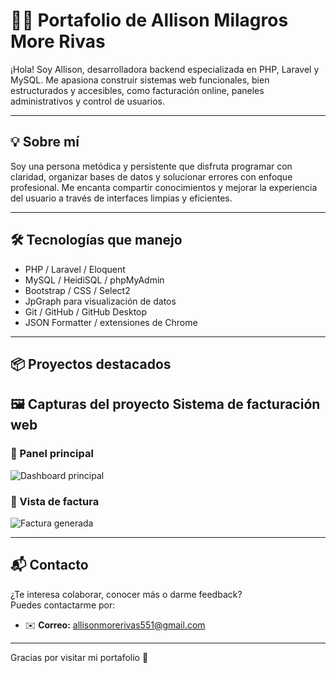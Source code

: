 # 👩‍💻 Portafolio de Allison Milagros More Rivas

¡Hola! Soy Allison, desarrolladora backend especializada en PHP, Laravel y MySQL. Me apasiona construir sistemas web funcionales, bien estructurados y accesibles, como facturación online, paneles administrativos y control de usuarios.

---

## 💡 Sobre mí

Soy una persona metódica y persistente que disfruta programar con claridad, organizar bases de datos y solucionar errores con enfoque profesional. Me encanta compartir conocimientos y mejorar la experiencia del usuario a través de interfaces limpias y eficientes.

---

## 🛠️ Tecnologías que manejo

- PHP / Laravel / Eloquent
- MySQL / HeidiSQL / phpMyAdmin
- Bootstrap / CSS / Select2
- JpGraph para visualización de datos
- Git / GitHub / GitHub Desktop
- JSON Formatter / extensiones de Chrome

---
## 📦 Proyectos destacados

## 🖼️ Capturas del proyecto Sistema de facturación web

### 🧾 Panel principal

![Dashboard principal](img/dashboard.png)

### 📁 Vista de factura

![Factura generada](https://github.com/AllisonMilagros/facturacion-web)



---


## 📬 Contacto

¿Te interesa colaborar, conocer más o darme feedback?  
Puedes contactarme por:

- ✉️ **Correo:** allisonmorerivas551@gmail.com  

---

Gracias por visitar mi portafolio 🚀  
